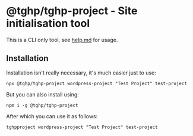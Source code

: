 # @tghp/tghp-project - Site initialisation tool

This is a CLI only tool, see [help.md](https://github.com/tghp/tghp-project/blob/main/help.md) for usage.

## Installation

Installation isn't really necessary, it's much easier just to use:

```
npx @tghp/tghp-project wordpress-project "Test Project" test-project
```

But you can also install using:

```
npm i -g @tghp/tghp-project
```

After which you can use it as follows:

```
tghpproject wordpress-project "Test Project" test-project
```
